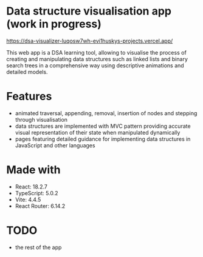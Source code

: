 # Data structure visualisation app (work in progress)

https://dsa-visualizer-luqosw7wh-evi1huskys-projects.vercel.app/

This web app is a DSA learning tool, allowing to visualise the process of creating and
manipulating data structures such as linked lists and binary search trees in a comprehensive way using descriptive animations and detailed models.

# Features

* animated traversal, appending, removal, insertion of nodes and stepping through
  visualisation
* data structures are implemented with MVC pattern providing accurate visual representation
  of their state when manipulated dynamically
* pages featuring detailed guidance for implementing data structures in JavaScript and 
  other languages

# Made with

* React: 18.2.7
* TypeScript: 5.0.2
* Vite: 4.4.5
* React Router: 6.14.2

# TODO

* the rest of the app